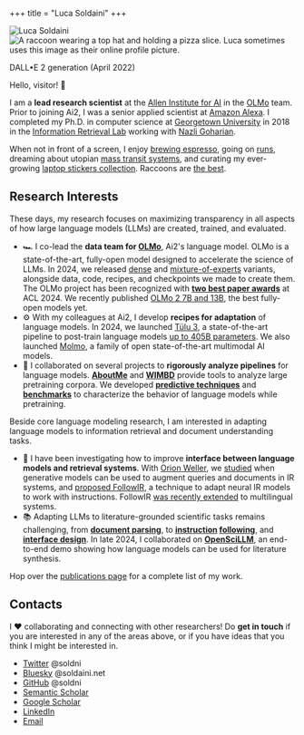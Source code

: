 +++
title = "Luca Soldaini"
+++

<div id="avatar-container">
    <div id="front-avatar">
        <img src="personal-me/me-512.webp" alt="Luca Soldaini" title="Portrait of Luca; they have pink hair parted to one side, with undercut. They are wearing an hawaiian shirt." class="avatar">
    </div>
    <div id="back-avatar">
        <img src="/alt.webp" loading="lazy" alt="A raccoon wearing a top hat and holding a pizza slice. Luca sometimes uses this image as their online profile picture." title="DALL•E (April 2022) generated image for the following prompt: 'oil painting of a raccoon with a tophat and monocle with a slice of fancy pizza.' Luca uses this image for theirs work account" class="avatar">
        <p class="tiny-text center caption-avatar">DALL•E 2 generation (April 2022)</a></p>
    </div>
</div>

Hello, visitor! 👋 

<div id='about-me'>

I am a **lead research scientist** at the [Allen Institute for AI][6] in the [OLMo][35] team.
Prior to joining Ai2, I was a senior applied scientist at [Amazon Alexa][1].
I completed my Ph.D. in computer science at [Georgetown University][4] in 2018 in the [Information Retrieval Lab][34] working with [Nazli Goharian][33].

When not in front of a screen, I enjoy [brewing espresso][9], going on [runs][8], dreaming about utopian [mass transit systems][10], and curating my ever-growing [laptop stickers collection][11].
Raccoons are [the best][13].

</div>
<div id='research-summary'>

## Research Interests

These days, my research focuses on maximizing transparency in all aspects of how large language models (LLMs) are created, trained, and evaluated.  

- 🏎️ I co-lead the **data team for [OLMo][35]**, Ai2's language model. OLMo is a state-of-the-art, fully-open model designed to accelerate the science of LLMs. In 2024, we released [dense][38] and [mixture-of-experts][37] variants, alongside data, code, recipes, and checkpoints we made to create them. The OLMo project has been recognized with [**two best paper awards**](https://2024.aclweb.org/program/best_papers) at ACL 2024. We recently published [OLMo 2 7B and 13B][36], the best fully-open models yet.
- ⚙️ With my colleagues at Ai2, I develop **recipes for adaptation** of language models. In 2024, we launched [Tülu 3][39], a state-of-the-art pipeline to post-train language models [up to 405B parameters][40]. We also launched [Molmo][41], a family of open state-of-the-art multimodal AI models. 
- 🧬 I collaborated on several projects to **rigorously analyze pipelines** for language models. [**AboutMe**](https://arxiv.org/abs/2401.06408) and [**WIMBD**](https://arxiv.org/abs/2310.20707) provide tools to analyze large pretraining corpora. We developed [**predictive techniques**](https://arxiv.org/abs/2412.04403) and [**benchmarks**](https://arxiv.org/abs/2312.10523) to characterize the behavior of language models while pretraining.

Beside core language modeling research, I am interested in adapting language models to information retrieval and document understanding tasks. 

- 🔎 I have been investigating how to improve **interface between language models and retrieval systems**. With [Orion Weller](https://orionweller.github.io), we [studied](https://arxiv.org/abs/2309.08541) when generative models can be used to augment queries and documents in IR systems, and [proposed FollowIR](https://arxiv.org/abs/2403.15246), a technique to adapt neural IR models to work with instructions. FollowIR [was recently extended](https://arxiv.org/abs/2501.19264) to multilingual systems. 
- 📚 Adapting LLMs to literature-grounded scientific tasks remains challenging, from [**document parsing**](https://aclanthology.org/2023.emnlp-demo.45/), to **[instruction](https://arxiv.org/abs/2403.03866) [following](https://arxiv.org/abs/2406.07835)**, and [**interface design**](https://dl.acm.org/doi/10.1145/3665648). In late 2024, I collaborated on [**OpenSciLLM**](https://openscilm.allen.ai), an end-to-end demo showing how language models can be used for literature synthesis. 

Hop over the [publications page](/publications) for a complete list of my work.
</div>

<div id='contacts'>

## Contacts

I <span aria-label="love">❤</span> collaborating and connecting with other researchers!
Do **get in touch** if you are interested in any of the areas above, or if you have ideas that you think I might be interested in.

<ul class="fa-ul">
    <li>
        <span class="list-icon icon-twitter" aria-hidden="true"></span>
        <a href="https://twitter.com/soldni">Twitter</a>
        <span class="username-link" aria-hidden="true">@soldni</span>
    </li>
    <li>
        <span class="list-icon icon-bluesky" aria-hidden="true"></span>
        <a href="https://bsky.app/profile/soldaini.net">Bluesky</a>
        <span class="username-link" aria-hidden="true">@soldaini.net</span>
    </li>
    <li>
        <span class="list-icon icon-github" aria-hidden="true"></span>
        <a href="https://github.com/soldni" target="_blank">GitHub</a>
        <span class="username-link" aria-hidden="true">@soldni</span>
    </li>
    <li>
        <span class="list-icon icon-s2" aria-hidden="true"></span>
        <a href="https://www.semanticscholar.org/author/Luca-Soldaini/3328733" target="_blank">Semantic Scholar</a>
    </li>
    <li>
        <span class="list-icon icon-gs" aria-hidden="true"></span>
        <a href="https://scholar.google.com/citations?user=3KPvwcgAAAAJ" target="_blank">Google Scholar</a>
    </li>
    <li>
        <span class="list-icon icon-linkedin" aria-hidden="true"></span>
        <a href="https://www.linkedin.com/in/soldni" target="_blank">LinkedIn</a>
    </li>
    <li>
        <span class="list-icon icon-email" aria-hidden="true"></span>
        <a href="mailto:luca@soldaini.net">Email</a>
    </li>
</ul>
</div>

[1]: https://www.amazon.science/search?q=Luca+Soldaini&type=91d74bfc-4a20-30f0-8926-e52f02f15c04&type=5be10472-b2e0-37b5-b6f8-8f381832e94f&type=4f8e492c-6f2f-390e-bc61-f176d3a37ab9&s=0&expandedFilters=Type%2CResearch%2520area%2CTag%2CConference%2CJournal%2CAuthor%2CDate%2C
[2]: https://www.google.com/maps/place/Manhattan+Beach,+CA+90266/
[3]: https://www.ing-inl.unifi.it
[4]: https://cs.georgetown.edu/
[5]: http://queerinai.org/
[6]: https://allenai.org
[7]: https://research.semanticscholar.org
[8]: https://twitter.com/soldni/status/708678097483276289
[9]: https://twitter.com/soldni/status/1541146251537698816
[10]: /transit.webp
[11]: /laptop.webp
[12]: https://twitter.com/soldni/status/1444411540480749569
[13]: https://twitter.com/soldni/status/1437451814249517056
[14]: http://hdl.handle.net/10822/1050758
[15]: https://web.archive.org/web/20220922170031/https://www.nytimes.com/2012/03/01/technology/impatient-web-users-flee-slow-loading-sites.html
[16]: https://www.semanticscholar.org/paper/Tracking-Knowledge-Propagation-Across-Wikipedia-Valentim-Comarela/a3907f55ab5e5853351529db8e03e5784a93a368
[17]: https://doi.org/10.18653/v1/2020.acl-main.504
[18]: https://arxiv.org/abs/2201.05767
[19]: https://aclanthology.org/2021.eacl-main.261
[20]: https://arxiv.org/abs/2207.04993
[21]: https://doi.org/10.1007/978-3-030-45442-5_31
[22]: https://arxiv.org/abs/2110.07150
[23]: https://neuclir.github.io/
[24]: https://trec.nist.gov/
[25]: https://github.com/allenai/smashed
[26]: https://pytorch.org/data/beta/index.html
[27]: https://huggingface.co/docs/datasets/
[28]: https://springs.soldaini.net/
[29]: https://github.com/soldni/trouting
[30]: https://github.com/Georgetown-IR-Lab/QuickUMLS
[31]: http://dx.doi.org/10.18653/v1/2021.findings-acl.374
[32]: https://doi.org/10.1145/3366423.3380064
[33]: https://people.cs.georgetown.edu/~nazli/
[34]: https://ir.cs.georgetown.edu
[35]: https://allenai.org/olmo
[36]: https://allenai.org/blog/olmo2
[37]: https://allenai.org/blog/olmoe-an-open-small-and-state-of-the-art-mixture-of-experts-model-c258432d0514
[38]: https://allenai.org/blog/olmo-open-language-model-87ccfc95f580
[39]: https://allenai.org/blog/tulu-3
[40]: https://allenai.org/blog/tulu-3-405B
[41]: https://molmo.allenai.org/blog
